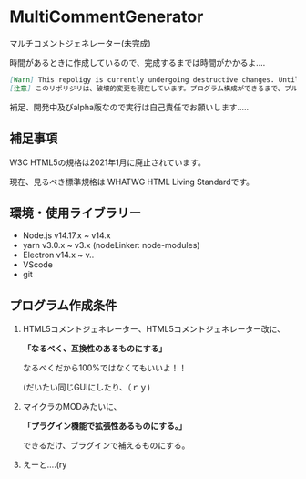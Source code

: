 # MultiCommentGenerator
マルチコメントジェネレーター(未完成)

時間があるときに作成しているので、完成するまでは時間がかかるよ....

```md
[Warn] This repoligy is currently undergoing destructive changes. Until program configuration is available, pull requests and issues submitted may be ignored or rejected.
[注意] このリポリジリは、破壊的変更を現在しています。プログラム構成ができるまで、プルリクエストや問題を提出しても無視または拒否される可能性があります。
```

補足、開発中及びalpha版なので実行は自己責任でお願いします.....

## 補足事項

W3C HTML5の規格は2021年1月に廃止されています。

現在、見るべき標準規格は WHATWG HTML Living Standardです。

## 環境・使用ライブラリー
- Node.js v14.17.x ~ v14.x
- yarn v3.0.x ~ v3.x (nodeLinker: node-modules)
- Electron v14.x ~ v..
- VScode
- git

## プログラム作成条件
1. HTML5コメントジェネレーター、HTML5コメントジェネレーター改に、

    **「なるべく、互換性のあるものにする」**

    なるべくだから100%ではなくてもいいよ！！

    (だいたい同じGUIにしたり、（ｒｙ)



2. マイクラのMODみたいに、

    **「プラグイン機能で拡張性あるものにする。」**

    できるだけ、プラグインで補えるものにする。



3. えーと....(ry

